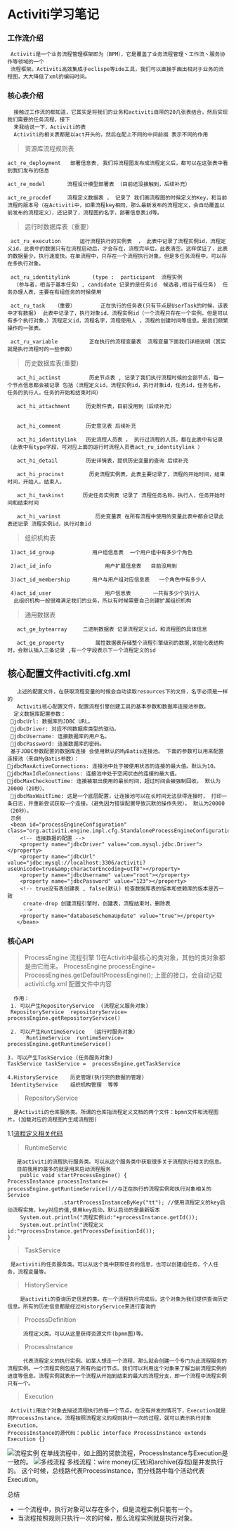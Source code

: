  #  Activiti学习笔记
 
 ### 工作流介绍
     Activiti是一个业务流程管理框架即为（BPM），它是覆盖了业务流程管理丶工作流丶服务协作等领域的一个
     流程框架。Activiti高效集成于eclispe等ide工具，我们可以直接手画出相对于业务的流程图，大大降低了xml的编码时间。

 ### 核心表介绍
      接触过工作流的都知道，它其实是将我们的业务和activiti自带的20几张表结合，然后实现我们需要的任务流程，接下
      来我给说一下，Activiti的表
      Activiti的相关表都是以act开头的，然后在配上不同的中间前缀 表示不同的作用
 
 > 资源库流程规则表
      
    act_re_deployment 	部署信息表, 我们将流程图发布成流程定义后，都可以在这张表中看到我们发布的信息
   
    act_re_model       流程设计模型部署表 （目前还没接触到，后续补充）
    
    act_re_procdef     流程定义数据表 ， 记录了 我们画流程图的时候定义的Key，和当前流程的版本号（在Activiti中，如果流程key相同，那么最新发布的流程定义，会自动覆盖以前发布的流程定义），还记录了，流程图的名字，部署信息表id等。
    
 >  运行时数据库表（重要）
 
     act_ru_execution      运行流程执行的实例表  ， 此表中记录了流程实例id，流程定义id，此表中的数据只有在流程启动后，才会存在，流程完毕后，此表清空。这样保证了，此表的数据量少，执行速度快。在单流程中，只存在一个流程执行对象，但是多任务流程中，可以存在多执行对象。
    
     act_ru_identitylink       (type :  participant  流程实例
      （参与者，相当于基本任务）, candidate 记录的是任务id  候选者,相当于组任务)  任务办理人表，主要在有组任务的时候使用
     
     act_ru_task   （重要）        正在执行的任务表(只有节点是UserTask的时候，该表中才有数据)  此表中记录了，执行对象id，流程实例id（一个流程只存在一个实例，但是可以有多个执行对象，）流程定义id，流程名字，流程使用人 ，流程的创建时间等信息。是我们频繁操作的一张表。
     
     act_ru_variable          正在执行的流程变量表  流程变量下面我们详细说明（其实就是执行流程时的一些参数）
      
  >  历史数据库表(重要)
       
       act_hi_actinst         历史节点表 , 记录了我们执行流程时候的全部节点，每一个节点信息都会被记录 包括（流程定义id，流程实例id，执行对象id，任务id，任务名称，任务的执行人，任务的开始和结束时间）
     
       act_hi_attachment     历史附件表，目前没用到（后续补充）
       
       
       act_hi_comment        历史意见表 后续补充
       
       act_hi_identitylink   历史流程人员表 ， 执行过流程的人员，都在此表中有记录（此表中有type字段，可对应上面的运行时流程人员表act_ru_identitylink ）
       
       act_hi_detail         历史详情表，提供历史变量的查询 后续补充
       
       act_hi_procinst		  历史流程实例表，此表主要记录了，流程的开始时间，结束时间，开始人，结束人。
      
       act_hi_taskinst		历史任务实例表 记录了 流程任务名称，执行人，任务开始时间和结束时间
       
       act_hi_varinst			历史变量表 在所有流程中使用的变量此表中都会记录此表还记录 流程实例id，执行对象id
       
   > 组织机构表
     
     1)act_id_group		       用户组信息表  一个用户组中有多少个角色
   
     2)act_id_info			       用户扩展信息表   目前没用到
     
     3)act_id_membership	   用户与用户组对应信息表   一个角色中有多少人
     
     4)act_id_user			       用户信息表       一共有多少个执行人
      此组织机构一般很难满足我们的业务，所以有时候需要自己创建扩展组织机构
      
   > 通用数据表
   
       act_ge_bytearray		二进制数据表 记录流程定义id，和流程图的具体信息
       
       act_ge_property			属性数据表存储整个流程引擎级别的数据,初始化表结构时，会默认插入三条记录 ,有一个字段表示下一个流程定义的id
       
   ## 核心配置文件activiti.cfg.xml
     
       上述的配置文件，在获取流程变量的时候会自动读取resources下的文件，名字必须是一样的
       Activiti核心配置文件，配置流程引擎创建工具的基本参数和数据库连接池参数。
      定义数据库配置参数：
     jdbcUrl: 数据库的JDBC URL。
     jdbcDriver: 对应不同数据库类型的驱动。
     jdbcUsername: 连接数据库的用户名。
     jdbcPassword: 连接数据库的密码。
     基于JDBC参数配置的数据库连接 会使用默认的MyBatis连接池。 下面的参数可以用来配置连接池（来自MyBatis参数）：
    jdbcMaxActiveConnections: 连接池中处于被使用状态的连接的最大值。默认为10。
    jdbcMaxIdleConnections: 连接池中处于空闲状态的连接的最大值。 
    jdbcMaxCheckoutTime: 连接被取出使用的最长时间，超过时间会被强制回收。 默认为20000（20秒）。
     jdbcMaxWaitTime: 这是一个底层配置，让连接池可以在长时间无法获得连接时， 打印一条日志，并重新尝试获取一个连接。（避免因为错误配置导致沉默的操作失败）。 默认为20000（20秒）。
     示例
     <bean id="processEngineConfiguration" class="org.activiti.engine.impl.cfg.StandaloneProcessEngineConfiguration">
	   	<!-- 连接数据的配置 -->
	   	<property name="jdbcDriver" value="com.mysql.jdbc.Driver"></property>
	   	<property name="jdbcUrl" value="jdbc:mysql://localhost:3306/activiti?useUnicode=true&amp;characterEncoding=utf8"></property>
	   	<property name="jdbcUsername" value="root"></property>
	   	<property name="jdbcPassword" value="123"></property>
	   	<!-- true没有表创建表 , false(默认) 检查数据库表的版本和依赖库的版本是否一致
	  	 create-drop 创建流程引擎时，创建表，流程结束时，删除表
	  	 -->
	  	<property name="databaseSchemaUpdate" value="true"></property>
	   </bean>
   
  ### 核心API
   > ProcessEngine 流程引擎
   1)在Activiti中最核心的类对象，其他的类对象都是由它而来。
    ProcessEngine processEngine=	ProcessEngines.getDefaultProcessEngine();
    上面的接口，会自动记载 activiti.cfg.xml 配置文件中内容
      
      作用：
     1. 可以产生RepositoryService  (流程定义服务对象) 
     RepositoryService  repositoryService= processEngine.getRepositoryService()
     
     2. 可以产生RuntimeService  （运行时服务对象）
          RuntimeService  runtimeService=    processEngine.getRuntimeService()
    
    3. 可以产生TaskService (任务服务对象)
    TaskService taskService =  processEngine.getTaskService
    
    4.HistoryService	历史管理(执行完的数据的管理)
     IdentityService	组织机构管理  等等
     
   >  RepositoryService 
    
      是Activiti的仓库服务类。所谓的仓库指流程定义文档的两个文件：bpmn文件和流程图片。(加载对应的流程图片生成流程图)
   1.1[流程定义相关代码](https://github.com/LxyTe/Activiti/blob/master/Activiti-parent/Activiti-One/src/main/java/com/dist/processdefinition/ProcessDefinitionTest.java) 
   
   >  RuntimeServic  
       
       是activiti的流程执行服务类。可以从这个服务类中获取很多关于流程执行相关的信息。
       目前我用的最多的就是用来启动流程服务
       	public void startProcessEngine() {
	ProcessInstance processInstance=	 processEngine.getRuntimeService()//与正在执行的流程实例和执行对象相关的Service
		             .startProcessInstanceByKey("tt"); //使用流程定义的key启动流程实施，key对应的值,使用key启动，默认启动的是最新版本
		System.out.println("流程实例id:"+processInstance.getId());
		System.out.println("流程定义id:"+processInstance.getProcessDefinitionId());
	}
   >   TaskService

     是activiti的任务服务类。可以从这个类中获取任务的信息，也可以创建组任务，个人任务，流程变量等。
        
 
  >  HistoryService
     
        是activiti的查询历史信息的类。在一个流程执行完成后，这个对象为我们提供查询历史信息。所有的历史信息都是经过HistoryService来进行查询的

 >  ProcessDefinition  
 
         流程定义类。可以从这里获得资源文件(bpmn图)等。
 
 >  ProcessInstance
  
         代表流程定义的执行实例。如某人想走一个流程，那么就会创建一个专门为此流程服务的流程实例。一个流程实例包括了所有的运行节点。我们可以利用这个对象来了解当前流程实例的进度等信息。流程实例就表示一个流程从开始到结束的最大的流程分支，即一个流程中流程实例只有一个。
   
 >  Execution
 
     Activiti用这个对象去描述流程执行的每一个节点。在没有并发的情况下，Execution就是同ProcessInstance。流程按照流程定义的规则执行一次的过程，就可以表示执行对象Execution。
	ProcessInstance的源代码：public interface ProcessInstance extends Execution {}
	
   ![流程实例](https://github.com/LxyTe/Activiti/blob/master/Activiti-parent/Activiti-One/src/main/resources/img/%E6%B5%81%E7%A8%8B%E5%AE%9E%E4%BE%8B.png)
      在单线流程中，如上图的贷款流程，ProcessInstance与Execution是一致的。
   ![多线流程](https://github.com/LxyTe/Activiti/blob/master/Activiti-parent/Activiti-One/src/main/resources/img/%E6%89%A7%E8%A1%8C%E5%AF%B9%E8%B1%A1.png) 
   多线流程：wire money(汇钱)和archive(存档)是并发执行的。	这个时候，总线路代表ProcessInstance，而分线路中每个活动代表Execution。
   
   总结 
   * 一个流程中，执行对象可以存在多个，但是流程实例只能有一个。
   * 当流程按照规则只执行一次的时候，那么流程实例就是执行对象。
	
	 
